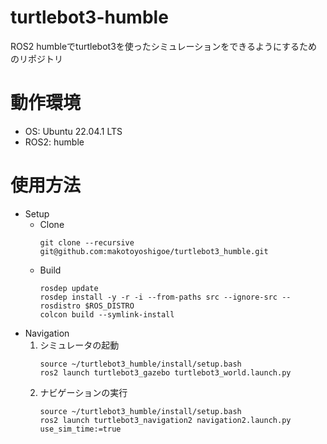 # turtlebot3-humble
ROS2 humbleでturtlebot3を使ったシミュレーションをできるようにするためのリポジトリ

# 動作環境
- OS: Ubuntu 22.04.1 LTS
- ROS2: humble

# 使用方法
- Setup
    - Clone
        ```
        git clone --recursive git@github.com:makotoyoshigoe/turtlebot3_humble.git
        ```
    - Build
        ```
        rosdep update
	    rosdep install -y -r -i --from-paths src --ignore-src --rosdistro $ROS_DISTRO
        colcon build --symlink-install
        ```
- Navigation
    1. シミュレータの起動
        ```
        source ~/turtlebot3_humble/install/setup.bash
        ros2 launch turtlebot3_gazebo turtlebot3_world.launch.py 
        ```
    2.  ナビゲーションの実行
        ```
        source ~/turtlebot3_humble/install/setup.bash
        ros2 launch turtlebot3_navigation2 navigation2.launch.py use_sim_time:=true
        ```
